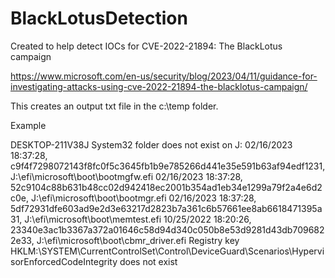 # BlackLotusDetection
Created to help detect IOCs for CVE-2022-21894: The BlackLotus campaign

https://www.microsoft.com/en-us/security/blog/2023/04/11/guidance-for-investigating-attacks-using-cve-2022-21894-the-blacklotus-campaign/


This creates an output txt file in the c:\temp folder. 

Example

DESKTOP-211V38J
System32 folder does not exist on J:
02/16/2023 18:37:28, c9f4f7298072143f8fc0f5c3645fb1b9e785266d441e35e591b63af94edf1231, J:\efi\microsoft\boot\bootmgfw.efi
02/16/2023 18:37:28, 52c9104c88b631b48cc02d942418ec2001b354ad1eb34e1299a79f2a4e6d2c0e, J:\efi\microsoft\boot\bootmgr.efi
02/16/2023 18:37:28, 5df72931dfe603ad9e2d3e63217d2823b7a361c6b57661ee8ab6618471395a31, J:\efi\microsoft\boot\memtest.efi
10/25/2022 18:20:26, 23340e3ac1b3367a372a01646c58d94d340c050b8e53d9281d43db7096822e33, J:\efi\microsoft\boot\cbmr_driver.efi
Registry key HKLM:\SYSTEM\CurrentControlSet\Control\DeviceGuard\Scenarios\HypervisorEnforcedCodeIntegrity does not exist
